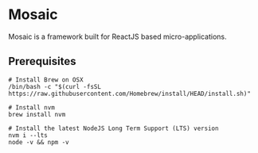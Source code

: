 # Mosaic
Mosaic is a framework built for ReactJS based micro-applications.

## Prerequisites
```
# Install Brew on OSX
/bin/bash -c "$(curl -fsSL https://raw.githubusercontent.com/Homebrew/install/HEAD/install.sh)"

# Install nvm
brew install nvm

# Install the latest NodeJS Long Term Support (LTS) version
nvm i --lts
node -v && npm -v
```


